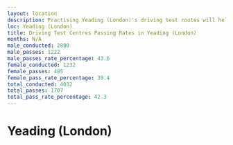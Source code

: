 ```yaml
---
layout: location
description: Practising Yeading (London)'s driving test routes will help you become more confident in your gear-changing abilities.
loc: Yeading (London)
title: Driving Test Centres Passing Rates in Yeading (London)
months: N/A
male_conducted: 2800
male_passes: 1222
male_passes_rate_percentage: 43.6
female_conducted: 1232
female_passes: 485
female_pass_rate_percentage: 39.4
total_conducted: 4032
total_passes: 1707
total_pass_rate_percentage: 42.3
---
```


# Yeading (London)
